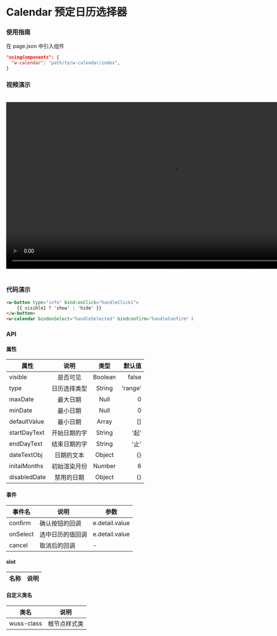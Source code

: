 # Calendar 预定日历选择器

### 使用指南

在 page.json 中引入组件

```json
"usingComponents": {
  "w-calendar": "path/to/w-calendar/index",
}
```

### 视频演示

<video style="margin: 20px 0;" height="450px" autoplay="true" loop="true" controls x5-playsinline="true" playsinline="true" webkit-playsinline="true" src="../../resource/calendar.mp4"
/>




### 代码演示

```html
<w-button type="info" bind:onClick="handleClick1">
	{{ visible1 ? 'show' : 'hide' }}
</w-button>
<w-calendar bindonSelect="handleSelected" bindconfirm="handleConfirm" bindcancel="handleCancel" defaultValue="{{defaultValue}}" visible disabledDate="{{disabledDate}}" />
```

### API

#### 属性

| 属性         | 说明 |  类型   | 默认值 |
| ------------ | :--: | :-----: | -----: |
| visible      |  是否可见    | Boolean | false |
| type      |  日历选择类型    | String | 'range' |
| maxDate      |  最大日期    | Null | 0 |
| minDate      |  最小日期    | Null | 0 |
| defaultValue      |  最小日期    | Array | [] |
| startDayText      |  开始日期的字    | String | '起' |
| endDayText      |  结束日期的字    | String | '止' |
| dateTextObj      |  日期的文本    | Object | {} |
| initalMonths      |  初始渲染月份    | Number | 6 |
| disabledDate      |  禁用的日期    | Object | {} |

#### 事件

| 事件名 | 说明 | 参数 |
| ------ | ---- | ---- |
| confirm      |   确认按钮的回调   | e.detail.value |
| onSelect      |  选中日历的值回调    | e.detail.value |
| cancel      |  取消后的回调    | - |


#### slot

| 名称 | 说明 |
| ---- | ---- |


#### 自定义类名

| 类名       | 说明         |
| ---------- | ------------ |
| wuss-class | 根节点样式类 |
